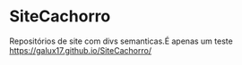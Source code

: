 # SiteCachorro

Repositórios de site com divs semanticas.É apenas um teste
https://galux17.github.io/SiteCachorro/
